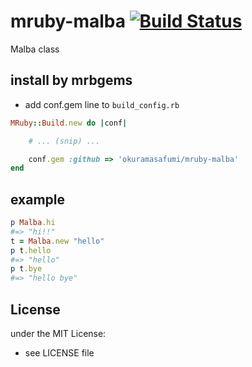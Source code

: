 # mruby-malba   [![Build Status](https://travis-ci.org/okuramasafumi/mruby-malba.svg?branch=master)](https://travis-ci.org/okuramasafumi/mruby-malba)
Malba class
## install by mrbgems
- add conf.gem line to `build_config.rb`

```ruby
MRuby::Build.new do |conf|

    # ... (snip) ...

    conf.gem :github => 'okuramasafumi/mruby-malba'
end
```
## example
```ruby
p Malba.hi
#=> "hi!!"
t = Malba.new "hello"
p t.hello
#=> "hello"
p t.bye
#=> "hello bye"
```

## License
under the MIT License:
- see LICENSE file
